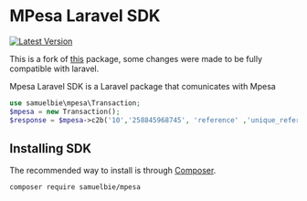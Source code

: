 # MPesa Laravel SDK

[![Latest Version](https://img.shields.io/github/issues/Samuel-Bie/mpesa-laravel-sdk)](https://github.com/Samuel-Bie/mpesa-laravel-sdk/releases)

This is a fork of [this](https://github.com/abdulmueid/mpesa-php-api) package, some changes were made to be fully compatible  with laravel.

Mpesa Laravel SDK is a Laravel package that comunicates with Mpesa

```php
use samuelbie\mpesa\Transaction;
$mpesa = new Transaction();
$response = $mpesa->c2b('10','258845968745', 'reference' ,'unique_reference);
```

## Installing SDK

The recommended way to install is through
[Composer](https://getcomposer.org/).

```bash
composer require samuelbie/mpesa
```

